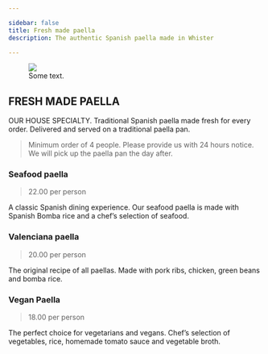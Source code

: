 ```yaml
---

sidebar: false
title: Fresh made paella 
description: The authentic Spanish paella made in Whister

---
```

<figure class="full-width-img">
  <img src="/img/EnTuCasa-Paella.jpg">
  <figcaption>Some text.</figcaption>
</figure>



## FRESH MADE PAELLA 

OUR HOUSE SPECIALTY. Traditional Spanish paella made fresh for every order. Delivered and served on a traditional paella pan.
> Minimum order of 4 people. Please provide us with 24 hours notice. We will pick up the paella pan the day after.

### Seafood paella 
> 22.00 per person

A classic Spanish dining experience. Our seafood paella is made with Spanish Bomba rice and a chef’s selection of seafood.

### Valenciana paella 
> 20.00 per person

The original recipe of all paellas. Made with pork ribs, chicken, green beans and bomba rice.


### Vegan Paella
> 18.00 per person

The perfect choice for vegetarians and vegans. Chef’s selection of vegetables, rice, homemade tomato sauce and vegetable broth.







